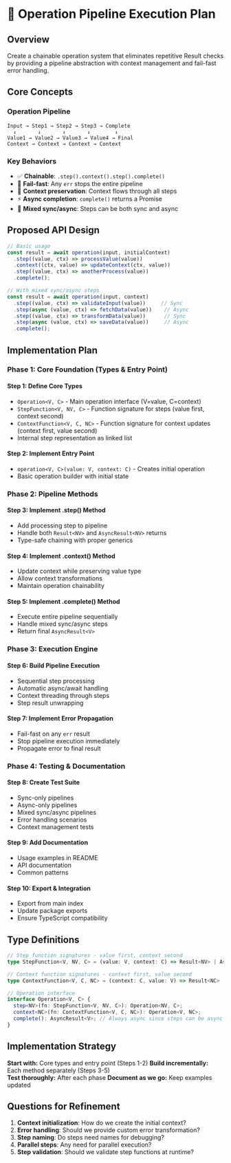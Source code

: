 # 🚀 Operation Pipeline Execution Plan

## Overview

Create a chainable operation system that eliminates repetitive Result checks by providing a pipeline abstraction with context management and fail-fast error handling.

## Core Concepts

### Operation Pipeline
```
Input → Step1 → Step2 → Step3 → Complete
  ↓       ↓       ↓       ↓        ↓
Value1 → Value2 → Value3 → Value4 → Final
Context → Context → Context → Context
```

### Key Behaviors
- ✅ **Chainable**: `.step().context().step().complete()`
- 🛑 **Fail-fast**: Any `err` stops the entire pipeline
- 🔄 **Context preservation**: Context flows through all steps
- ⚡ **Async completion**: `complete()` returns a Promise
- 🔀 **Mixed sync/async**: Steps can be both sync and async

## Proposed API Design

```typescript
// Basic usage
const result = await operation(input, initialContext)
  .step((value, ctx) => processValue(value))
  .context((ctx, value) => updateContext(ctx, value))
  .step((value, ctx) => anotherProcess(value))
  .complete();

// With mixed sync/async steps
const result = await operation(input, context)
  .step((value, ctx) => validateInput(value))     // Sync
  .step(async (value, ctx) => fetchData(value))    // Async
  .step((value, ctx) => transformData(value))      // Sync
  .step(async (value, ctx) => saveData(value))     // Async
  .complete();
```

## Implementation Plan

### Phase 1: Core Foundation (Types & Entry Point)

#### Step 1: Define Core Types
- `Operation<V, C>` - Main operation interface (V=value, C=context)
- `StepFunction<V, NV, C>` - Function signature for steps (value first, context second)
- `ContextFunction<V, C, NC>` - Function signature for context updates (context first, value second)
- Internal step representation as linked list

#### Step 2: Implement Entry Point
- `operation<V, C>(value: V, context: C)` - Creates initial operation
- Basic operation builder with initial state

### Phase 2: Pipeline Methods

#### Step 3: Implement .step() Method
- Add processing step to pipeline
- Handle both `Result<NV>` and `AsyncResult<NV>` returns
- Type-safe chaining with proper generics

#### Step 4: Implement .context() Method
- Update context while preserving value type
- Allow context transformations
- Maintain operation chainability

#### Step 5: Implement .complete() Method
- Execute entire pipeline sequentially
- Handle mixed sync/async steps
- Return final `AsyncResult<V>`

### Phase 3: Execution Engine

#### Step 6: Build Pipeline Execution
- Sequential step processing
- Automatic async/await handling
- Context threading through steps
- Step result unwrapping

#### Step 7: Implement Error Propagation
- Fail-fast on any `err` result
- Stop pipeline execution immediately
- Propagate error to final result

### Phase 4: Testing & Documentation

#### Step 8: Create Test Suite
- Sync-only pipelines
- Async-only pipelines  
- Mixed sync/async pipelines
- Error handling scenarios
- Context management tests

#### Step 9: Add Documentation
- Usage examples in README
- API documentation
- Common patterns

#### Step 10: Export & Integration
- Export from main index
- Update package exports
- Ensure TypeScript compatibility

## Type Definitions

```typescript
// Step function signatures - value first, context second
type StepFunction<V, NV, C> = (value: V, context: C) => Result<NV> | AsyncResult<NV>;

// Context function signatures - context first, value second
type ContextFunction<V, C, NC> = (context: C, value: V) => Result<NC> | AsyncResult<NC>;

// Operation interface
interface Operation<V, C> {
  step<NV>(fn: StepFunction<V, NV, C>): Operation<NV, C>;
  context<NC>(fn: ContextFunction<V, C, NC>): Operation<V, NC>;
  complete(): AsyncResult<V>; // Always async since steps can be async
}
```

## Implementation Strategy

**Start with:** Core types and entry point (Steps 1-2)
**Build incrementally:** Each method separately (Steps 3-5)  
**Test thoroughly:** After each phase
**Document as we go:** Keep examples updated

## Questions for Refinement

1. **Context initialization**: How do we create the initial context?
2. **Error handling**: Should we provide custom error transformation?
3. **Step naming**: Do steps need names for debugging?
4. **Parallel steps**: Any need for parallel execution?
5. **Step validation**: Should we validate step functions at runtime?
